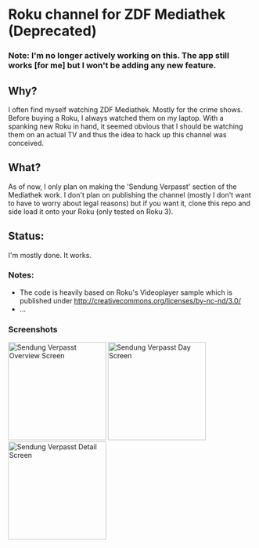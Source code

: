 # Roku channel for ZDF Mediathek (Deprecated) #

### Note: I'm no longer actively working on this. The app still works [for me] but I won't be adding any new feature.

Why?
----
I often find myself watching ZDF Mediathek. Mostly for the crime shows. Before buying a Roku, I
always watched them on my laptop. With a spanking new Roku in hand, it seemed obvious that I
should be watching them on an actual TV and thus the idea to hack up this channel was conceived.

What?
-----
As of now, I only plan on making the 'Sendung Verpasst' section of the Mediathek work. I don't plan
on publishing the channel (mostly I don't want to have to worry about legal reasons) but if you want
it, clone this repo and side load it onto your Roku (only tested on Roku 3). 

Status:
-------
I'm mostly done. It works.


### Notes: ###
- The code is heavily based on Roku's Videoplayer sample which is published under
http://creativecommons.org/licenses/by-nc-nd/3.0/
- ...

### Screenshots ###
<img src="screenshots/SendungVerpasstOverview.jpg" alt="Sendung Verpasst Overview Screen" style="width: 200px;"/>
<img src="screenshots/SendungVerpasstDay.jpg" alt="Sendung Verpasst Day Screen" style="width: 200px;"/>
<img src="screenshots/SendungVerpasstDetail.jpg" alt="Sendung Verpasst Detail Screen" style="width: 200px;"/>
